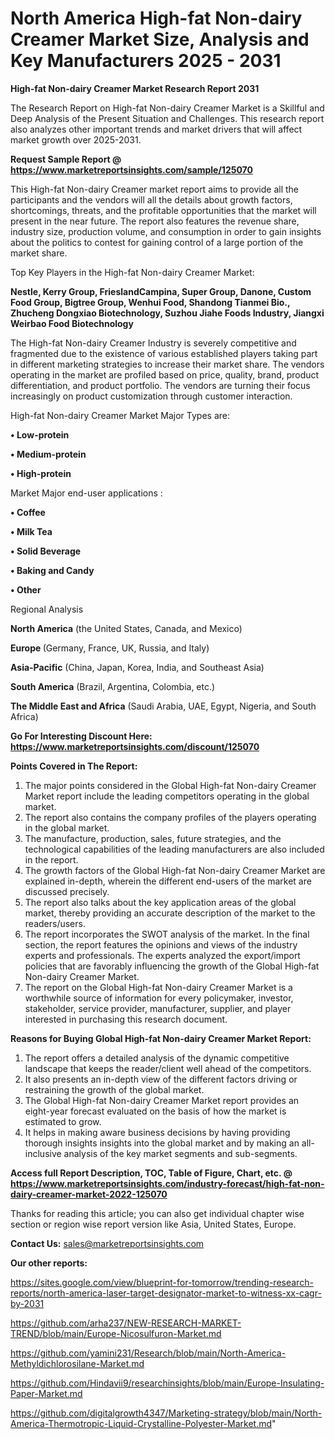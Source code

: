 # North America High-fat Non-dairy Creamer Market Size, Analysis and Key Manufacturers 2025 - 2031

<strong>High-fat Non-dairy Creamer Market Research Report 2031</strong>

The Research Report on High-fat Non-dairy Creamer Market is a Skillful and Deep Analysis of the Present Situation and Challenges. This research report also analyzes other important trends and market drivers that will affect market growth over 2025-2031.

<strong>Request Sample Report @ <a href=https://www.marketreportsinsights.com/sample/125070>https://www.marketreportsinsights.com/sample/125070</a></strong>

This High-fat Non-dairy Creamer market report aims to provide all the participants and the vendors will all the details about growth factors, shortcomings, threats, and the profitable opportunities that the market will present in the near future. The report also features the revenue share, industry size, production volume, and consumption in order to gain insights about the politics to contest for gaining control of a large portion of the market share.

Top Key Players in the High-fat Non-dairy Creamer Market:

<strong>Nestle, Kerry Group, FrieslandCampina, Super Group, Danone, Custom Food Group, Bigtree Group, Wenhui Food, Shandong Tianmei Bio., Zhucheng Dongxiao Biotechnology, Suzhou Jiahe Foods Industry, Jiangxi Weirbao Food Biotechnology</strong>

The High-fat Non-dairy Creamer Industry is severely competitive and fragmented due to the existence of various established players taking part in different marketing strategies to increase their market share. The vendors operating in the market are profiled based on price, quality, brand, product differentiation, and product portfolio. The vendors are turning their focus increasingly on product customization through customer interaction.

High-fat Non-dairy Creamer Market Major Types are:

<strong>• Low-protein

• Medium-protein

• High-protein</strong>

Market Major end-user applications :

<strong>• Coffee

• Milk Tea

• Solid Beverage

• Baking and Candy

• Other</strong>

Regional Analysis

</u><strong><b>North America</b></strong> (the United States, Canada, and Mexico)

<strong><b>Europe </b></strong>(Germany, France, UK, Russia, and Italy)

<strong><b>Asia-Pacific</b></strong> (China, Japan, Korea, India, and Southeast Asia)

<strong><b>South America</b></strong> (Brazil, Argentina, Colombia, etc.)

<strong><b>The Middle East and Africa</b></strong> (Saudi Arabia, UAE, Egypt, Nigeria, and South Africa)

<strong>Go For Interesting Discount Here: <a href=https://www.marketreportsinsights.com/discount/125070>https://www.marketreportsinsights.com/discount/125070</a></strong>

<strong>Points Covered in The Report:</strong>
<ol>
  <li>The major points considered in the Global High-fat Non-dairy Creamer Market report include the leading competitors operating in the global market.</li>
  <li>The report also contains the company profiles of the players operating in the global market.</li>
  <li>The manufacture, production, sales, future strategies, and the technological capabilities of the leading manufacturers are also included in the report.</li>
  <li>The growth factors of the Global High-fat Non-dairy Creamer Market are explained in-depth, wherein the different end-users of the market are discussed precisely.</li>
  <li>The report also talks about the key application areas of the global market, thereby providing an accurate description of the market to the readers/users.</li>
  <li>The report incorporates the SWOT analysis of the market. In the final section, the report features the opinions and views of the industry experts and professionals. The experts analyzed the export/import policies that are favorably influencing the growth of the Global High-fat Non-dairy Creamer Market.</li>
  <li>The report on the Global High-fat Non-dairy Creamer Market is a worthwhile source of information for every policymaker, investor, stakeholder, service provider, manufacturer, supplier, and player interested in purchasing this research document.</li>
</ol>
<strong>Reasons for Buying Global High-fat Non-dairy Creamer Market Report:</strong>

<ol>
  <li>The report offers a detailed analysis of the dynamic competitive landscape that keeps the reader/client well ahead of the competitors.</li>
  <li>It also presents an in-depth view of the different factors driving or restraining the growth of the global market.</li>
  <li>The Global High-fat Non-dairy Creamer Market report provides an eight-year forecast evaluated on the basis of how the market is estimated to grow.</li>
  <li>It helps in making aware business decisions by having providing thorough insights insights into the global market and by making an all-inclusive analysis of the key market segments and sub-segments.</li>
</ol>
<strong>Access full Report Description, TOC, Table of Figure, Chart, etc. @ <a href=https://www.marketreportsinsights.com/industry-forecast/high-fat-non-dairy-creamer-market-2022-125070>https://www.marketreportsinsights.com/industry-forecast/high-fat-non-dairy-creamer-market-2022-125070</a></strong>


Thanks for reading this article; you can also get individual chapter wise section or region wise report version like Asia, United States, Europe.

<strong>Contact Us:</strong>
sales@marketreportsinsights.com

<strong>Our other reports:</strong>

<a href=https://sites.google.com/view/blueprint-for-tomorrow/trending-research-reports/north-america-laser-target-designator-market-to-witness-xx-cagr-by-2031>https://sites.google.com/view/blueprint-for-tomorrow/trending-research-reports/north-america-laser-target-designator-market-to-witness-xx-cagr-by-2031</a>

<a href=https://github.com/arha237/NEW-RESEARCH-MARKET-TREND/blob/main/Europe-Nicosulfuron-Market.md>https://github.com/arha237/NEW-RESEARCH-MARKET-TREND/blob/main/Europe-Nicosulfuron-Market.md</a>

<a href=https://github.com/yamini231/Research/blob/main/North-America-Methyldichlorosilane-Market.md>https://github.com/yamini231/Research/blob/main/North-America-Methyldichlorosilane-Market.md</a>

<a href=https://github.com/Hindavii9/researchinsights/blob/main/Europe-Insulating-Paper-Market.md>https://github.com/Hindavii9/researchinsights/blob/main/Europe-Insulating-Paper-Market.md</a>

<a href=https://github.com/digitalgrowth4347/Marketing-strategy/blob/main/North-America-Thermotropic-Liquid-Crystalline-Polyester-Market.md>https://github.com/digitalgrowth4347/Marketing-strategy/blob/main/North-America-Thermotropic-Liquid-Crystalline-Polyester-Market.md</a>"
